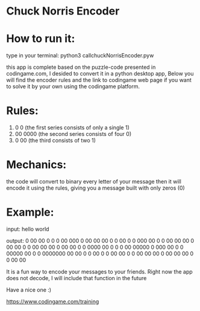 # Chuck Norris Encoder

# How to run it:
type in your terminal:
python3 callchuckNorrisEncoder.pyw

this app is complete based on the puzzle-code presented in codingame.com, I desided to convert it in a python desktop app, Below you will find the encoder rules and the link to codingame web page if you want to solve it by your own using the codingame platform.

# Rules:

1. 0 0 (the first series consists of only a single 1)
2. 00 0000 (the second series consists of four 0)
3. 0 00 (the third consists of two 1)

# Mechanics:
the code will convert to binary every letter of your message then it will encode it using the rules, giving you a message built with only zeros (0) 

# Example:

input: 
hello world

output:
0 00 00 0 0 0 00 000 0 00 00 00 0 0 00 0 0 000 00 0 0 00 00 00 0 00 00 0 0 00 00 00 0 00 00 0 0 0000 00 0 0 0 00 00000 0 000 00 0 0 00000 00 0 0 0000000 00 00 0 0 00 0 0 00 00 0 0 00 00 00 0 00 00 00 0 0 00 00 

It is a fun way to encode your messages to your friends. Right now the app does not decode, I will include that function in the future

Have a nice one :)

https://www.codingame.com/training
